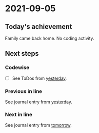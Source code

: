 # 2021-09-05

## Today's achievement

Family came back home. No coding activity.

## Next steps

### Codewise

- [ ] See ToDos from [yesterday][yesterday].

### Previous in line

See journal entry from [yesterday][yesterday].

### Next in line

See journal entry from [tomorrow][tomorrow].

[tomorrow]: ./2021-09-06.md
[yesterday]: ./2021-09-04.md
